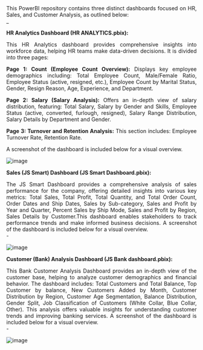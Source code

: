 <div align = "justify">
This PowerBI repository contains three distinct dashboards focused on HR, Sales, and Customer Analysis, as outlined below:
</div>

<div align = "justify">
_
  
**HR Analytics Dashboard (HR ANALYTICS.pbix):** 

This HR Analytics dashboard provides comprehensive insights into workforce data, helping HR teams make data-driven decisions. It is divided into three pages:

**Page 1: Count (Employee Count Overview):**
Displays key employee demographics including: Total Employee Count, Male/Female Ratio, Employee Status (active, resigned, etc.), Employee Count by Marital Status, Gender, Resign Reason, Age, Experience, and Department.

**Page 2: Salary (Salary Analysis):**
Offers an in-depth view of salary distribution, featuring: Total Salary, Salary by Gender and Skills, Employee Status (active, converted, furlough, resigned), Salary Range Distribution, Salary Details by Department and Gender.

**Page 3: Turnover and Retention Analysis:**
This section includes: Employee Turnover Rate, Retention Rate.

A screenshot of the dashboard is included below for a visual overview.

![image](https://github.com/user-attachments/assets/2ea9fecd-ac1a-41a5-8668-6e8714cd0db2)
</div>

**Sales (JS Smart) Dashboard (JS Smart Dashboard.pbix):**

<div align = "justify">
The JS Smart Dashboard provides a comprehensive analysis of sales performance for the company, offering detailed insights into various key metrics:
Total Sales, Total Profit, Total Quantity, and Total Order Count, Order Dates and Ship Dates, Sales by Sub-category, Sales and Profit by Year and Quarter, Percent Sales by Ship Mode, Sales and Profit by Region, Sales Details by Customer.This dashboard enables stakeholders to track performance trends and make informed business decisions. A screenshot of the dashboard is included below for a visual overview. </div>
-

![image](https://github.com/user-attachments/assets/fc2b6b88-7a8d-4226-b882-21c575ba8874)


**Customer (Bank) Analysis Dashboard (JS Bank dashboard.pbix):**

<div align = "justify">
This Bank Customer Analysis Dashboard provides an in-depth view of the customer base, helping to analyze customer demographics and financial behavior. The dashboard includes:
Total Customers and Total Balance, Top Customer by balance, New Customers Added by Month, Customer Distribution by Region, Customer Age Segmentation, Balance Distribution, Gender Split, Job Classification of Customers (White Collar, Blue Collar, Other). This analysis offers valuable insights for understanding customer trends and improving banking services. A screenshot of the dashboard is included below for a visual overview. </div>
-

![image](https://github.com/user-attachments/assets/4dad8cac-84a9-4331-9bd3-330d475be96e)

